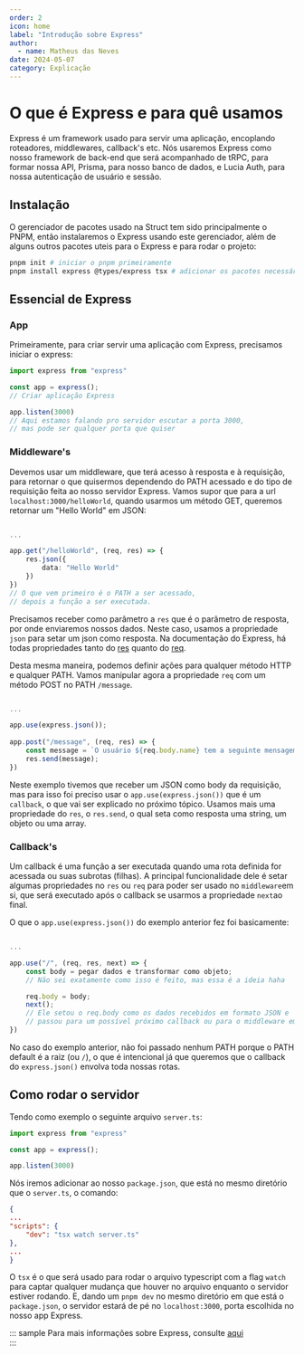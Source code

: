 ```yaml
---
order: 2
icon: home
label: "Introdução sobre Express"
author:
  - name: Matheus das Neves
date: 2024-05-07
category: Explicação
---
```


# O que é Express e para quê usamos

Express é um framework usado para servir uma aplicação, encoplando roteadores, middlewares, callback's etc. 
Nós usaremos Express como nosso framework de back-end que será acompanhado de tRPC, para formar nossa API, Prisma, para nosso banco de dados, e Lucia Auth, para nossa autenticação de usuário e sessão.

## Instalação

O gerenciador de pacotes usado na Struct tem sido principalmente o PNPM, então instalaremos o Express usando este gerenciador, além de alguns outros pacotes uteis para o Express e para rodar o projeto:

```bash
pnpm init # iniciar o pnpm primeiramente
pnpm install express @types/express tsx # adicionar os pacotes necessários
```

## Essencial de Express

### App

Primeiramente, para criar servir uma aplicação com Express, precisamos iniciar o express:

```ts server.ts
import express from "express"

const app = express();
// Criar aplicação Express

app.listen(3000) 
// Aqui estamos falando pro servidor escutar a porta 3000, 
// mas pode ser qualquer porta que quiser
```

### Middleware's

Devemos usar um middleware, que terá acesso à resposta e à requisição, para retornar o que quisermos dependendo do PATH acessado e do tipo de requisição feita ao nosso servidor Express.
Vamos supor que para a url `localhost:3000/helloWorld`, quando usarmos um método GET, queremos retornar um "Hello World" em JSON:

```ts server.ts

...

app.get("/helloWorld", (req, res) => {
    res.json({
        data: "Hello World"
    })
})
// O que vem primeiro é o PATH a ser acessado,
// depois a função a ser executada.
```

Precisamos receber como parâmetro a `res` que é o parâmetro de resposta, por onde enviaremos nossos dados.
Neste caso, usamos a propriedade `json` para setar um json como resposta. Na documentação do Express, há todas propriedades tanto do [res](https://expressjs.com/pt-br/api.html#res.properties) quanto do [req](https://expressjs.com/pt-br/api.html#req.properties).

Desta mesma maneira, podemos definir ações para qualquer método HTTP e qualquer PATH.
Vamos manipular agora a propriedade `req` com um método POST no PATH `/message`.

```ts server.ts

...

app.use(express.json());
    
app.post("/message", (req, res) => {
    const message = `O usuário ${req.body.name} tem a seguinte mensagem ao mundo: ${req.body.message}`;
    res.send(message);
})
```

Neste exemplo tivemos que receber um JSON como body da requisição, mas para isso foi preciso usar o `app.use(express.json())` que é um `callback`, o que vai ser explicado no próximo tópico. Usamos mais uma propriedade do `res`, o `res.send`, o qual seta como resposta uma string, um objeto ou uma array.

### Callback's

Um callback é uma função a ser executada quando uma rota definida for acessada ou suas subrotas (filhas).
A principal funcionalidade dele é setar algumas propriedades no `res` ou `req` para poder ser usado no `middleware`em si, que será executado após o callback se usarmos a propriedade `next`ao final.

O que o `app.use(express.json())` do exemplo anterior fez foi basicamente:

```ts server.ts

...

app.use("/", (req, res, next) => {
    const body = pegar dados e transformar como objeto;
    // Não sei exatamente como isso é feito, mas essa é a ideia haha

    req.body = body;
    next();
    // Ele setou o req.body como os dados recebidos em formato JSON e 
    // passou para um possível próximo callback ou para o middleware em si
})
```
    
No caso do exemplo anterior, não foi passado nenhum PATH porque o PATH default é a raiz (ou `/`), o que é intencional já que queremos que o callback do `express.json()` envolva toda nossas rotas.
    
## Como rodar o servidor

Tendo como exemplo o seguinte arquivo `server.ts`:

```ts server.ts
import express from "express"

const app = express();

app.listen(3000) 
```

Nós iremos adicionar ao nosso `package.json`, que está no mesmo diretório que o `server.ts`, o comando:

```json package.json
{
...
"scripts": {
    "dev": "tsx watch server.ts"
},
...
}
```

O `tsx` é o que será usado para rodar o arquivo typescript com a flag `watch` para captar qualquer mudança que houver no arquivo enquanto o servidor estiver rodando.
E, dando um `pnpm dev` no mesmo diretório em que está o `package.json`, o servidor estará de pé no `localhost:3000`, porta escolhida no nosso app Express.

::: sample
Para mais informações sobre Express, consulte [aqui](https://expressjs.com)  
:::

<style>
    .sample {
        text-align: center;
        color: #1956AF;
        border-radius: 10px;
        background-color: #E1EDFF;
        border: 1px solid #1956AF;
        padding-top: 20px;
        margin-bottom: 20px;
    }
</style>